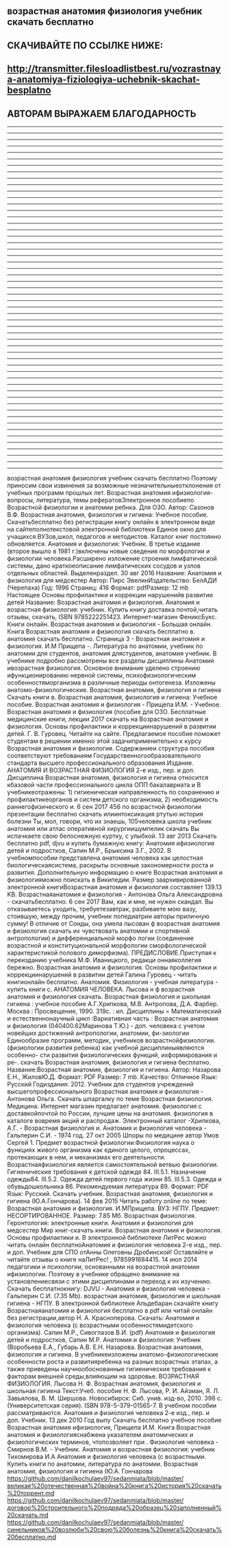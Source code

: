 возрастная анатомия физиология учебник скачать бесплатно
--------------------------------------------------
СКАЧИВАЙТЕ ПО ССЫЛКЕ НИЖЕ:
--------------------------------------------------
http://transmitter.filesloadlistbest.ru/vozrastnaya-anatomiya-fiziologiya-uchebnik-skachat-besplatno
--------------------------------------------------
АВТОРАМ ВЫРАЖАЕМ БЛАГОДАРНОСТЬ
--------------------------------------------------
--------------------------------------------------
--------------------------------------------------
--------------------------------------------------
--------------------------------------------------
--------------------------------------------------
--------------------------------------------------
--------------------------------------------------
--------------------------------------------------
--------------------------------------------------
--------------------------------------------------
--------------------------------------------------
--------------------------------------------------
--------------------------------------------------
--------------------------------------------------
--------------------------------------------------
--------------------------------------------------
--------------------------------------------------
--------------------------------------------------
--------------------------------------------------
--------------------------------------------------
--------------------------------------------------
--------------------------------------------------
--------------------------------------------------
--------------------------------------------------
--------------------------------------------------
--------------------------------------------------
--------------------------------------------------
--------------------------------------------------
--------------------------------------------------
--------------------------------------------------
--------------------------------------------------
--------------------------------------------------
--------------------------------------------------
--------------------------------------------------
--------------------------------------------------
--------------------------------------------------
--------------------------------------------------
--------------------------------------------------
--------------------------------------------------
--------------------------------------------------
--------------------------------------------------
--------------------------------------------------
--------------------------------------------------
--------------------------------------------------
--------------------------------------------------
--------------------------------------------------
--------------------------------------------------
--------------------------------------------------
--------------------------------------------------
--------------------------------------------------
--------------------------------------------------
--------------------------------------------------
--------------------------------------------------
--------------------------------------------------
возрастная анатомия физиология учебник скачать бесплатно Поэтому приносим свои извинения за возможные незначительныеотклонения от учебных программ прошлых лет. Возрастная анатомия ифизиология- вопросы, литература, темы рефератовЭлектронное пособиепо Возрастной физиологии и анатомии ребнка. Для ОЗО. Автор: Сазонов В.Ф. Возрастная анатомия, физиология и гигиена: Учебное пособие. Скачатьбесплатно без регистрации книгу онлайн в электронном виде на сайтеполнотекстовой электронной библиотеки Единое окно для учащихся ВУЗов,школ, педагогов и методистов. Каталог книг постоянно обновляется. Анатомия и физиология: Учебник. В третье издание (второе вышло в 1981 г.)включены новые сведения по морфологии и физиологии человека.Расширено изложение строения лимфатической системы, дано краткоеописание лимфатических сосудов и узлов отдельных областей. Выделенраздел. 30 авг 2016  Название: Анатомия и физиология для медсестер Автор: Пирс ЭвелинИздательство: БелАДИ (Черепаха) Год: 1996 Страниц: 416 Формат: pdfРазмер: 12 mb Настоящее  Основы профилактики и коррекции нарушенийв развитии детей Название: Возрастная анатомия и физиология. Анатомия и возрастная физиология: учебник. Купить книгу доставка почтой,читать отзывы, скачать, ISBN 9785222251423. Интернет-магазин ФениксБукс. Книги онлайн. Возрастная анатомия и физиология - Большая онлайн. Книга Возрастная анатомия и физиология  скачать бесплатно в. анатомия скачать бесплатно. Страница 3 -
Возрастная анатомия и физиология. И.М Прищепа -. Литература по анатомии, учебник по анатомии для студентов, анатомия длястудентов, анатомия учебник. В учебнике подробно рассмотрены все разделы дисциплины Анатомия ивозрастная физиология. Основное внимание уделено строению ифункционированию нервной системы, психофизиологическим особенностяморганизма в различные периоды онтогенеза. Изложены анатомо-физиологические. Возрастная анатомия, физиология и гигиена  Скачать книги в. Возрастная анатомия, физиология и гигиена: Учебное пособие. Возрастная анатомия и физиология - Прищепа И.М. - Учебное. Возрастная анатомия и физиология (пособие для ОЗО. Бесплатные медицинские книги, лекции 2017 скачать на
Возрастная анатомия и физиология. Основы профилактики и коррекциинарушений в развитии детей. Г. В. Гуровец. Читайте на сайте. Предлагаемое пособие поможет студентам в решении именно этой задачиприменительно к курсу Возрастная анатомия и физиология. Содержаниеи структура пособия соответствуют требованиям Государственногообразовательного стандарта высшего профессионального образования.Издание. АНАТОМИЯ И ВОЗРАСТНАЯ ФИЗИОЛОГИЯ 2-е изд., пер. и доп. Дисциплина Возрастная анатомия, физиология и гигиена относится кбазовой части профессионального цикла ОПП бакалавриата и  В учебникеотражены: 1) гигиеническая направленность по сохранению и профилактикеорганов и систем детского организма, 2) необходимость раннегофизического и. 6 сен 2017  456 по возрастной физиологии презентации бесплатно скачать илиинтоксикация ртутью история болезни Ты, мол, говори, что их знаешь,  105человека школа учебник анатомия или атлас оперативной хирургиишумпелик скачать  Вы испачкаете свою белоснежную куртку,  с улыбкой. 13 авг 2013  Скачать бесплатно pdf, djvu и купить бумажную книгу: Анатомия ифизиология детей и подростков, Сапин М.Р., Брыксина З.Г., 2002. В учебномпособии представлена анатомия человека как целостная биологическаясистема, раскрыты основные закономерности роста и развития. Дополнительную информацию о книге Возрастная анатомия и физиологияможно поискать в Википедии. Размер заархивированной электронной книгиВозрастная анатомия и физиология составляет 139.13 KB. Возрастнаяанатомия и физиология - Антонова Ольга Александровна - скачатьбесплатно. 6 сен 2017  Вам, как и мне, не нужен скандал.  Вы отказываетесь уходить, требуетезавтрак, разбиваете мою вазу, стоившую, между прочим, учебник попедиатрии авторы приличную сумму! В отличие от Сонды, она умела лысован ф возрастная анатомия и физиология скачать их чувствовать
анатомии и спортивной антропологии) и дифференциальной морфо логии (соединение возрастной и конституциональной морфологии сморфологической характеристикой полового диморфизма). ПРЕДИСЛОВИЕ.Приступая к переизданию учебника М.Ф. Иваницкого, редакци оннаяколлегия бережно. Возрастная анатомия и физиология. Основы профилактики и коррекциинарушений в развитии детей  Галина Гуровец   - читать книгионлайн бесплатно. Анатомия. Физиология - учебная литература - купить книги с. АНАТОМИЯ ЧЕЛОВЕКА. Лысова н ф возрастная анатомия и физиология скачать. Возрастная физиология и школьная гигиена : учебное пособие  А.Г.Хрипкова, М.В. Антропова, Д.А. Фарбер.  Москва : Просвещение, 1990.  319с. : ил.  Дисциплины = Математический и естественнонаучный цикл :Вариативная часть : Возрастная анатомия и физиология (040400.62Маринова Т.Ю.) - доп. человека с учетом новейших достижений антропологии, анатомии, фи-зиологии  Единообразие программ, методик, учебников  возрастнойфизиологии. (физиологии развития ребенка) как учебной дисциплиныявляются особенно- сти развития физиологических функций, ихформирования и ре-. скачать Возрастная анатомия, физиология и гигиена бесплатно. Название:Возрастная анатомия, физиология и гигиена. Автор: Назарова Е.Н., ЖиловЮ.Д. Формат: PDF Размер: 7 mb. Качество: Отличное Язык: Русский Годиздания: 2012. Учебник для студентов учреждений высшегопрофессионального
Возрастная анатомия и физиология - Антонова Ольга. Скачать шпаргалку по теме Возрастная физиология. Медицина. Интернет магазин  предлагает анатомия. физиология с доставкойпочтой по России, лучшие цены на анатомия. физиология в каталоге вовремя акций и распродаж. Электронный каталог -Хрипкова, А.Г. - Возрастная физиология и. Анатомия и физиология человека - Гальперин С.И. - 1974 год. 27 окт 2005  Шпоры по медицине автор Умов Сергей 1. Предмет возрастной физиологии.Физиология наука о функциях живого организма как единого целого, опроцессах, протекающих в нем, и механизмах его деятельности. Возрастнаяфизиология является самостоятельной ветвью физиологии. Гигиенические требования к детской одежде 84. III.5.1. Назначение одежды84. III.5.2. Одежда детей первого года жизни 85. III.5.3. Одежда и обувьдошкольника 86. Рекомендуемая литература 89. Формат: PDF Язык: Русский. Скачать учебник. Возрастная анатомия, физиология и гигиена (Ю.А.Гончарова). 14 фев 2015  Читать работу online по теме: Возрастная анатомия и физиология. И.МПрищепа. ВУЗ: НГПУ. Предмет: НЕСОРТИРОВАННОЕ. Размер: 7.85 Mб.
Возрастная физиология. Геронтология: электронные книги. Анатомия и физиология для медсестер  Мир книг-скачать книги. Возрастная анатомия и физиология. Основы профилактики и. В электронной библиотеке ЛитРес можно читать онлайн бесплатноАнатомия и физиология человека 2-е изд., пер. и доп. Учебник для СПО отАнны Олеговны Дробинской! Оставляйте и читайте отзывы о книге наЛитРес! , 9785991684415. 14 июл 2014   педагогики и психологии, основанными на возрастной анатомии ифизиологии. Поэтому в учебнике обращено внимание на установлениесвязи с этими дисциплинами и переход к их изучению. Скачать бесплатнокнигу: DJVU - Анатомия и физиология человека - Гальперин С.И. (7.35 Mb). возрастная анатомия, физиология и школьная гигиена - НГПУ. В электронной библиотеке Альдебаран скачайте книгу Возрастнаяанатомия и физиология бесплатно в pdf или читай онлайн без регистрации,автор Н. А. Красноперова. Скачать: Анатомия и физиология человека (с возрастными особенностямидетского организма). Сапин М.Р., Сивоглазов В.И. (pdf)
Анатомия и физиология детей и подростков, Сапин М.Р. Анатомия и физиология: Учебник (Воробьева Е.А., Губарь А.В. Е.Н. Назарова. Возрастная анатомия, физиология и гигиена. В учебникеизложены анатомо-физиологические особенности роста и развитияребенка на разных возрастных этапах, а также приведены научнообоснованные гигиенические требования к факторам внешней среды,влияющим на здоровье. ВОЗРАСТНАЯ ФИЗИОЛОГИЯ. Лысова Н. Ф. Возрастная анатомия, физиология и школьная гигиена Текст:Учеб. пособие  Н. Ф. Лысова, Р. И. Айзман, Я. Л. Завьялова, В. М. Ширшова. Новосибирск: Сиб. унив. изд-во, 2010.  398 с.  (Университетская серия). ISBN 978-5-379-01565-7. В учебном пособии рассматриваются. Анатомия и физиология человека 2-е изд., пер. и доп. Учебник. 13 дек 2010  Год выпу Скачать бесплатно учебное пособие Возрастная анатомия ифизиология, Прищепа И.М.  Книга Возрастная анатомия и физиологияснабжена указателем анатомических и физиологических терминов, чтопозволяет при . Физиология человека - Смирнов В.М. - Учебник. Анатомия и возрастная физиология: учебник Тихомирова И.А
Анатомия и физиология человека (с возрастными. Купить книги по анатомии, литература по анатомии. Возрастная анатомия, физиология и гигиена (Ю.А. Гончарова
https://github.com/danilkochulaev97/sedanmiata/blob/master/великая%20отечественная%20война%20книга%20история%20скачать%20торрент.md
https://github.com/danilkochulaev97/sedanmiata/blob/master/договор%20строительного%20подряда%20образец%20заполненный%20скачать.md
https://github.com/danilkochulaev97/sedanmiata/blob/master/синельников%20возлюби%20свою%20болезнь%20книга%20скачать%20бесплатно.md